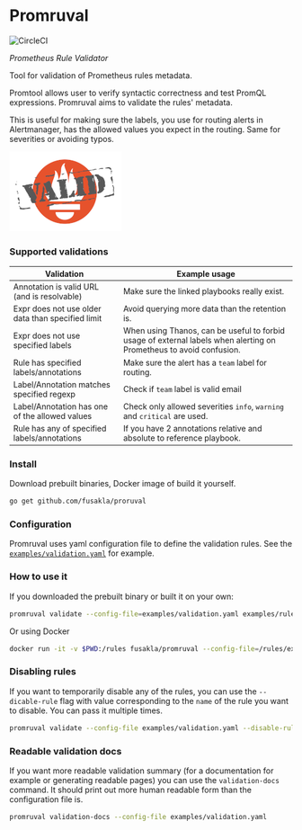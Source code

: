 # Promruval
![CircleCI](https://img.shields.io/circleci/build/github/FUSAKLA/promruval/master)

_Prometheus Rule Validator_


Tool for validation of Prometheus rules metadata.

Promtool allows user to verify syntactic correctness and test PromQL expressions.
Promruval aims to validate the rules' metadata.

This is useful for making sure the labels, you use for routing alerts in Alertmanager,
has the allowed values you expect in the routing. 
Same for severities or avoiding typos.

![](./promruval.png)

### Supported validations

| Validation | Example usage |
|------------|---------------|
| Annotation is valid URL (and is resolvable) | Make sure the linked playbooks really exist. |
| Expr does not use older data than specified limit | Avoid querying more data than the retention is.|
| Expr does not use specified labels | When using Thanos, can be useful to forbid usage of external labels when alerting on Prometheus to avoid confusion. |
| Rule has specified labels/annotations | Make sure the alert has a `team` label for routing. |
| Label/Annotation matches specified regexp | Check if `team` label is valid email |
| Label/Annotation has one of the allowed values | Check only allowed severities `info`, `warning` and `critical` are used. |
| Rule has any of specified labels/annotations | If you have 2 annotations relative and absolute to reference playbook. |
 
 
### Install
Download prebuilt binaries, Docker image of build it yourself.
 ```bash
go get github.com/fusakla/proruval 
```

### Configuration
Promruval uses yaml configuration file to define the validation rules.
See the [`examples/validation.yaml`](examples/validation.yaml) for example.

### How to use it
If you downloaded the prebuilt binary or built it on your own:
```bash
promruval validate --config-file=examples/validation.yaml examples/rules.yaml
```

Or using Docker
```bash
docker run -it -v $PWD:/rules fusakla/promruval --config-file=/rules/examples/validation.yaml /rules/examples/rules.yaml
```

### Disabling rules
If you want to temporarily disable any of the rules, you can use the `--dicable-rule` flag
with value corresponding to the `name` of the rule you want to disable. You can pass it multiple times.
```bash
promruval validate --config-file examples/validation.yaml --disable-rule check-team-label examples/rules.yaml
```
 
### Readable validation docs
If you want more readable validation summary (for a documentation for example or generating readable pages)
you can use the `validation-docs` command. It should print out more human readable form than the configuration file is.
```bash
promruval validation-docs --config-file examples/validation.yaml
```

